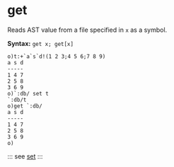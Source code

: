# get

Reads AST value from a file specified in `x` as a symbol.

**Syntax:** ```get x; get[x]```

```o
o)t:+`a`s`d!(1 2 3;4 5 6;7 8 9)
a s d
-----
1 4 7
2 5 8
3 6 9
o)`:db/ set t
`:db/t
o)get `:db/
a s d
-----
1 4 7
2 5 8
3 6 9
o)
```
::: see
[set](/verbs/file/set.md)
:::
